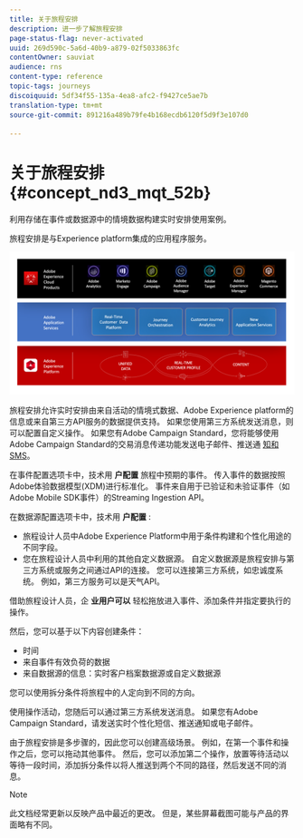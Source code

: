 ```yaml
---
title: 关于旅程安排
description: 进一步了解旅程安排
page-status-flag: never-activated
uuid: 269d590c-5a6d-40b9-a879-02f5033863fc
contentOwner: sauviat
audience: rns
content-type: reference
topic-tags: journeys
discoiquuid: 5df34f55-135a-4ea8-afc2-f9427ce5ae7b
translation-type: tm+mt
source-git-commit: 891216a489b79fe4b168ecdb6120f5d9f3e107d0

---
```



# 关于旅程安排{#concept_nd3_mqt_52b}

利用存储在事件或数据源中的情境数据构建实时安排使用案例。

旅程安排是与Experience platform集成的应用程序服务。

![](../assets/journeydiagram.png)

旅程安排允许实时安排由来自活动的情境式数据、Adobe Experience platform的信息或来自第三方API服务的数据提供支持。 如果您使用第三方系统发送消息，则可以配置自定义操作。 如果您有Adobe Campaign Standard，您将能够使用Adobe Campaign Standard的交易消息传递功能发送电子邮件、推送通 [知和SMS](https://docs.adobe.com/content/help/en/campaign-standard/using/communication-channels/transactional-messaging/about-transactional-messaging.html)。

在事件配置选项卡中，技术用 **户配置** 旅程中预期的事件。 传入事件的数据按照Adobe体验数据模型(XDM)进行标准化。 事件来自用于已验证和未验证事件（如Adobe Mobile SDK事件）的Streaming Ingestion API。

在数据源配置选项卡中，技术用 **户配置** :

* 旅程设计人员中Adobe Experience Platform中用于条件构建和个性化用途的不同字段。
* 您在旅程设计人员中利用的其他自定义数据源。 自定义数据源是旅程安排与第三方系统或服务之间通过API的连接。 您可以连接第三方系统，如忠诚度系统。 例如，第三方服务可以是天气API。

借助旅程设计人员，企 **业用户可以** 轻松拖放进入事件、添加条件并指定要执行的操作。

然后，您可以基于以下内容创建条件：

* 时间
* 来自事件有效负荷的数据
* 来自数据源的信息：实时客户档案数据源或自定义数据源

您可以使用拆分条件将旅程中的人定向到不同的方向。

使用操作活动，您随后可以通过第三方系统发送消息。 如果您有Adobe Campaign Standard，请发送实时个性化短信、推送通知或电子邮件。

由于旅程安排是多步骤的，因此您可以创建高级场景。 例如，在第一个事件和操作之后，您可以拖动其他事件。 然后，您可以添加第二个操作，放置等待活动以等待一段时间，添加拆分条件以将人推送到两个不同的路径，然后发送不同的消息。

>[!NOTE]
>
>此文档经常更新以反映产品中最近的更改。 但是，某些屏幕截图可能与产品的界面略有不同。
